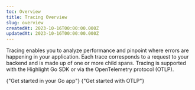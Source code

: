 ```yaml
---
toc: Overview
title: Tracing Overview
slug: overview
createdAt: 2023-10-16T00:00:00.000Z
updatedAt: 2023-10-16T00:00:00.000Z
---
```


Tracing enables you to analyze performance and pinpoint where errors are happening in your application. Each trace corresponds to a request to your backend and is made up of one or more child spans. Tracing is supported with the Highlight Go SDK or via the OpenTelemetry protocol (OTLP).

<DocsCardGroup>
    <DocsCard title="Go" href="./3_go.md">
        {"Get started in your Go app"}
    </DocsCard>
    <DocsCard title="OTLP"  href="./2_other.md">
        {"Get started with OTLP"}
    </DocsCard>
</DocsCardGroup>
